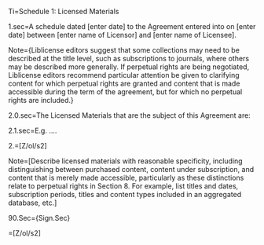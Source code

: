 Ti=Schedule 1: Licensed Materials

1.sec=A schedule dated [enter date] to the Agreement entered into on [enter date] between [enter name of Licensor] and [enter name of Licensee].

Note={Liblicense editors suggest that some collections may need to be described at the title level, such as subscriptions to journals, where others may be described more generally. If perpetual rights are being negotiated, Liblicense editors recommend particular attention be given to clarifying content for which perpetual rights are granted and content that is made accessible during the term of the agreement, but for which no perpetual rights are included.}

2.0.sec=The Licensed Materials that are the subject of this Agreement are: 

2.1.sec=E.g. ....

2.=[Z/ol/s2]

Note=[Describe licensed materials with reasonable specificity, including distinguishing between purchased content, content under subscription, and content that is merely made accessible, particularly as these distinctions relate to perpetual rights in Section 8. For example, list titles and dates, subscription periods, titles and content types included in an aggregated database, etc.]

90.Sec={Sign.Sec}

=[Z/ol/s2]


